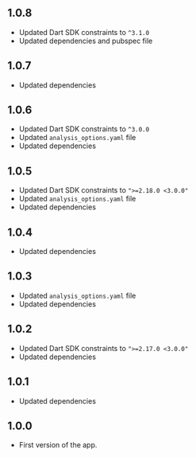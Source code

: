 ## 1.0.8
 - Updated Dart SDK constraints to `^3.1.0`
 - Updated dependencies and pubspec file

## 1.0.7
 - Updated dependencies

## 1.0.6
 - Updated Dart SDK constraints to `^3.0.0`
 - Updated `analysis_options.yaml` file
 - Updated dependencies

## 1.0.5
 - Updated Dart SDK constraints to `">=2.18.0 <3.0.0"`
 - Updated `analysis_options.yaml` file
 - Updated dependencies

## 1.0.4
 - Updated dependencies

## 1.0.3
 - Updated `analysis_options.yaml` file
 - Updated dependencies

## 1.0.2
 - Updated Dart SDK constraints to `">=2.17.0 <3.0.0"`
 - Updated dependencies

## 1.0.1
 - Updated dependencies

## 1.0.0
 - First version of the app.

